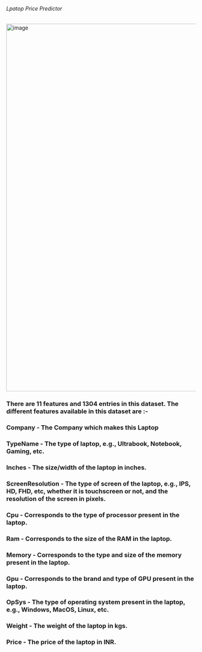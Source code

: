 ###### Lpatop Price Predictor






<img width="1795" height="975" alt="image" src="https://github.com/user-attachments/assets/bca09e46-7ec2-48c1-9ccc-e77b67c20516" />




### There are 11 features and 1304 entries in this dataset. The different features available in this dataset are :-

### Company - The Company which makes this Laptop

### TypeName - The type of laptop, e.g., Ultrabook, Notebook, Gaming, etc.
### Inches  - The size/width of the laptop in inches.

### ScreenResolution - The type of screen of the laptop, e.g., IPS, HD, FHD, etc, whether it is touchscreen or not, and the resolution of the screen in pixels.

### Cpu - Corresponds to the type of processor present in the laptop.

### Ram - Corresponds to the size of the RAM in the laptop.

### Memory - Corresponds to the type and size of the memory present in the laptop.

### Gpu - Corresponds to the brand and type of GPU present in the laptop.

### OpSys - The type of operating system present in the laptop, e.g., Windows, MacOS, Linux, etc.

### Weight - The weight of the laptop in kgs.

### Price - The price of the laptop in INR.
